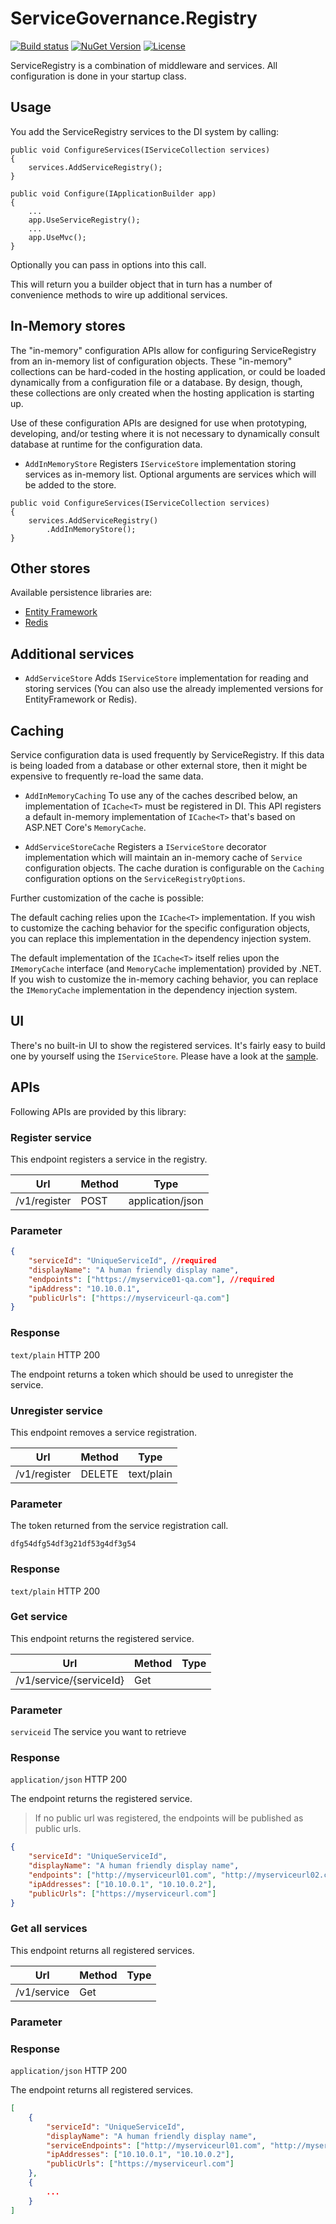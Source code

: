 # ServiceGovernance.Registry

[![Build status](https://ci.appveyor.com/api/projects/status/iti2hroxya5fkbrw?svg=true)](https://ci.appveyor.com/project/twenzel/servicegovernance-registry)
[![NuGet Version](http://img.shields.io/nuget/v/ServiceGovernance.Registry.svg?style=flat)](https://www.nuget.org/packages/ServiceGovernance.Registry/)
[![License](https://img.shields.io/badge/license-Apache-blue.svg)](LICENSE)

ServiceRegistry is a combination of middleware and services.
All configuration is done in your startup class.

## Usage

You add the ServiceRegistry services to the DI system by calling:

```CSharp
public void ConfigureServices(IServiceCollection services)
{
    services.AddServiceRegistry();
}

public void Configure(IApplicationBuilder app)
{
    ...
    app.UseServiceRegistry();
    ...
    app.UseMvc();
}
```

Optionally you can pass in options into this call.

This will return you a builder object that in turn has a number of convenience methods to wire up additional services.

## In-Memory stores

The "in-memory" configuration APIs allow for configuring ServiceRegistry from an in-memory list of configuration objects.
These "in-memory" collections can be hard-coded in the hosting application, or could be loaded dynamically from a configuration file or a database.
By design, though, these collections are only created when the hosting application is starting up.

Use of these configuration APIs are designed for use when prototyping, developing, and/or testing where it is not necessary to dynamically consult database at runtime for the configuration data.

* `AddInMemoryStore`
    Registers `IServiceStore` implementation storing services as in-memory list. Optional arguments are services which will be added to the store.

```CSharp
public void ConfigureServices(IServiceCollection services)
{
    services.AddServiceRegistry()
        .AddInMemoryStore();
}
```

## Other stores

Available persistence libraries are:

* [Entity Framework](https://github.com/ServiceGovernance/ServiceGovernance.Registry.EntityFramework)
* [Redis](https://github.com/ServiceGovernance/ServiceGovernance.Registry.Redis)

## Additional services

* `AddServiceStore`
    Adds `IServiceStore` implementation for reading and storing services (You can also use the already implemented versions for EntityFramework or Redis).

## Caching

Service configuration data is used frequently by ServiceRegistry.
If this data is being loaded from a database or other external store, then it might be expensive to frequently re-load the same data.

* `AddInMemoryCaching`
    To use any of the caches described below, an implementation of `ICache<T>` must be registered in DI.
    This API registers a default in-memory implementation of `ICache<T>` that's based on ASP.NET Core's `MemoryCache`.

* `AddServiceStoreCache`
    Registers a `IServiceStore` decorator implementation which will maintain an in-memory cache of `Service` configuration objects.
    The cache duration is configurable on the `Caching` configuration options on the `ServiceRegistryOptions`.

Further customization of the cache is possible:

The default caching relies upon the `ICache<T>` implementation.
If you wish to customize the caching behavior for the specific configuration objects, you can replace this implementation in the dependency injection system.

The default implementation of the `ICache<T>` itself relies upon the `IMemoryCache` interface (and `MemoryCache` implementation) provided by .NET.
If you wish to customize the in-memory caching behavior, you can replace the `IMemoryCache` implementation in the dependency injection system.

## UI

There's no built-in UI to show the registered services. It's fairly easy to build one by yourself using the `IServiceStore`. Please have a look at the [sample](https://github.com/ServiceGovernance/ServiceGovernance.Registry/blob/master/samples/Registry/Controllers/HomeController.cs).

## APIs

Following APIs are provided by this library:

### Register service

This endpoint registers a service in the registry.

|Url|Method|Type
|-|-|-|
|/v1/register|POST|application/json

### Parameter

```json
{
    "serviceId": "UniqueServiceId", //required
    "displayName": "A human friendly display name",
    "endpoints": ["https://myservice01-qa.com"], //required
    "ipAddress": "10.10.0.1",
    "publicUrls": ["https://myserviceurl-qa.com"]
}
```

### Response

`text/plain` HTTP 200

The endpoint returns a token which should be used to unregister the service.

### Unregister service

This endpoint removes a service registration.

|Url|Method|Type
|-|-|-|
|/v1/register|DELETE|text/plain

### Parameter

The token returned from the service registration call.

```plain
dfg54dfg54df3g21df53g4df3g54
```

### Response

`text/plain` HTTP 200

### Get service

This endpoint returns the registered service.

|Url|Method|Type
|-|-|-|
|/v1/service/{serviceId}|Get|

### Parameter
`serviceid` The service you want to retrieve

### Response

`application/json` HTTP 200

The endpoint returns the registered service.
> If no public url was registered, the endpoints will be published as public urls.

```json
{
    "serviceId": "UniqueServiceId",
    "displayName": "A human friendly display name",
    "endpoints": ["http://myserviceurl01.com", "http://myserviceurl02.com"],
    "ipAddresses": ["10.10.0.1", "10.10.0.2"],
    "publicUrls": ["https://myserviceurl.com"]
}
```

### Get all services

This endpoint returns all registered services.

|Url|Method|Type
|-|-|-|
|/v1/service|Get|

### Parameter

### Response

`application/json` HTTP 200

The endpoint returns all registered services.

```json
[
    {
        "serviceId": "UniqueServiceId",
        "displayName": "A human friendly display name",
        "serviceEndpoints": ["http://myserviceurl01.com", "http://myserviceurl02.com"],
        "ipAddresses": ["10.10.0.1", "10.10.0.2"],
        "publicUrls": ["https://myserviceurl.com"]
    },
    {
        ...
    }
]
```